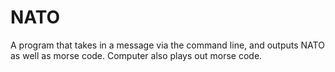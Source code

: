 # NATO

A program that takes in a message via the command line, and outputs NATO as well as morse code.
Computer also plays out morse code.
